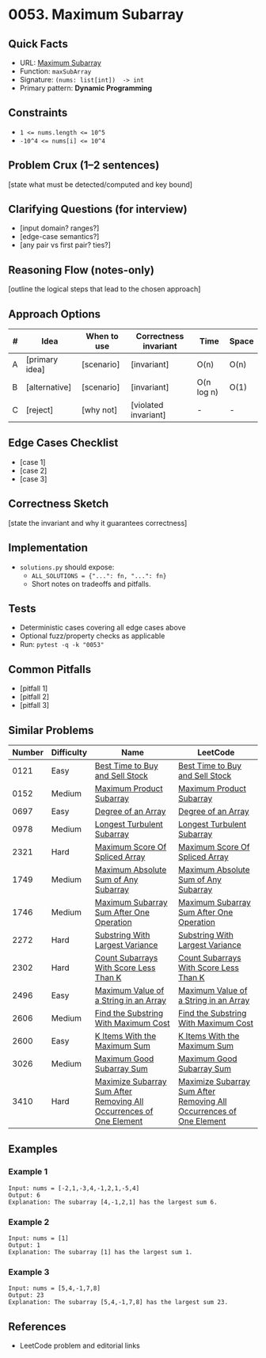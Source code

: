 # 0053. Maximum Subarray

## Quick Facts

- URL: [Maximum Subarray](https://leetcode.com/problems/maximum-subarray/)
- Function: `maxSubArray`
- Signature: `(nums: list[int])  -> int`
- Primary pattern: **Dynamic Programming**

## Constraints

- `1 <= nums.length <= 10^5`
- `-10^4 <= nums[i] <= 10^4`

## Problem Crux (1–2 sentences)

[state what must be detected/computed and key bound]

## Clarifying Questions (for interview)

- [input domain? ranges?]
- [edge-case semantics?]
- [any pair vs first pair? ties?]

## Reasoning Flow (notes-only)

[outline the logical steps that lead to the chosen approach]

## Approach Options

| #   | Idea           | When to use | Correctness invariant | Time       | Space |
| --- | -------------- | ----------- | --------------------- | ---------- | ----- |
| A   | [primary idea] | [scenario]  | [invariant]           | O(n)       | O(n)  |
| B   | [alternative]  | [scenario]  | [invariant]           | O(n log n) | O(1)  |
| C   | [reject]       | [why not]   | [violated invariant]  | -          | -     |

## Edge Cases Checklist

- [case 1]
- [case 2]
- [case 3]

## Correctness Sketch

[state the invariant and why it guarantees correctness]

## Implementation

- `solutions.py` should expose:
    - `ALL_SOLUTIONS = {"...": fn, "...": fn}`
    - Short notes on tradeoffs and pitfalls.

## Tests

- Deterministic cases covering all edge cases above
- Optional fuzz/property checks as applicable
- Run: `pytest -q -k "0053"`

## Common Pitfalls

- [pitfall 1]
- [pitfall 2]
- [pitfall 3]

## Similar Problems

| Number | Difficulty | Name                                                                                                                                                         | LeetCode                                                                                                                                                                  |
| ------ | ---------- | ------------------------------------------------------------------------------------------------------------------------------------------------------------ | ------------------------------------------------------------------------------------------------------------------------------------------------------------------------- |
| 0121   | Easy       | [Best Time to Buy and Sell Stock](../0121-best-time-to-buy-and-sell-stock/readme.md)                                                                         | [Best Time to Buy and Sell Stock](https://leetcode.com/problems/best-time-to-buy-and-sell-stock/)                                                                         |
| 0152   | Medium     | [Maximum Product Subarray](../0152-maximum-product-subarray/readme.md)                                                                                       | [Maximum Product Subarray](https://leetcode.com/problems/maximum-product-subarray/)                                                                                       |
| 0697   | Easy       | [Degree of an Array](../0697-degree-of-an-array/readme.md)                                                                                                   | [Degree of an Array](https://leetcode.com/problems/degree-of-an-array/)                                                                                                   |
| 0978   | Medium     | [Longest Turbulent Subarray](../0978-longest-turbulent-subarray/readme.md)                                                                                   | [Longest Turbulent Subarray](https://leetcode.com/problems/longest-turbulent-subarray/)                                                                                   |
| 2321   | Hard       | [Maximum Score Of Spliced Array](../2321-maximum-score-of-spliced-array/readme.md)                                                                           | [Maximum Score Of Spliced Array](https://leetcode.com/problems/maximum-score-of-spliced-array/)                                                                           |
| 1749   | Medium     | [Maximum Absolute Sum of Any Subarray](../1749-maximum-absolute-sum-of-any-subarray/readme.md)                                                               | [Maximum Absolute Sum of Any Subarray](https://leetcode.com/problems/maximum-absolute-sum-of-any-subarray/)                                                               |
| 1746   | Medium     | [Maximum Subarray Sum After One Operation](../1746-maximum-subarray-sum-after-one-operation/readme.md)                                                       | [Maximum Subarray Sum After One Operation](https://leetcode.com/problems/maximum-subarray-sum-after-one-operation/)                                                       |
| 2272   | Hard       | [Substring With Largest Variance](../2272-substring-with-largest-variance/readme.md)                                                                         | [Substring With Largest Variance](https://leetcode.com/problems/substring-with-largest-variance/)                                                                         |
| 2302   | Hard       | [Count Subarrays With Score Less Than K](../2302-count-subarrays-with-score-less-than-k/readme.md)                                                           | [Count Subarrays With Score Less Than K](https://leetcode.com/problems/count-subarrays-with-score-less-than-k/)                                                           |
| 2496   | Easy       | [Maximum Value of a String in an Array](../2496-maximum-value-of-a-string-in-an-array/readme.md)                                                             | [Maximum Value of a String in an Array](https://leetcode.com/problems/maximum-value-of-a-string-in-an-array/)                                                             |
| 2606   | Medium     | [Find the Substring With Maximum Cost](../2606-find-the-substring-with-maximum-cost/readme.md)                                                               | [Find the Substring With Maximum Cost](https://leetcode.com/problems/find-the-substring-with-maximum-cost/)                                                               |
| 2600   | Easy       | [K Items With the Maximum Sum](../2600-k-items-with-the-maximum-sum/readme.md)                                                                               | [K Items With the Maximum Sum](https://leetcode.com/problems/k-items-with-the-maximum-sum/)                                                                               |
| 3026   | Medium     | [Maximum Good Subarray Sum](../3026-maximum-good-subarray-sum/readme.md)                                                                                     | [Maximum Good Subarray Sum](https://leetcode.com/problems/maximum-good-subarray-sum/)                                                                                     |
| 3410   | Hard       | [Maximize Subarray Sum After Removing All Occurrences of One Element](../3410-maximize-subarray-sum-after-removing-all-occurrences-of-one-element/readme.md) | [Maximize Subarray Sum After Removing All Occurrences of One Element](https://leetcode.com/problems/maximize-subarray-sum-after-removing-all-occurrences-of-one-element/) |

## Examples

### Example 1

```text
Input: nums = [-2,1,-3,4,-1,2,1,-5,4]
Output: 6
Explanation: The subarray [4,-1,2,1] has the largest sum 6.
```

### Example 2

```text
Input: nums = [1]
Output: 1
Explanation: The subarray [1] has the largest sum 1.
```

### Example 3

```text
Input: nums = [5,4,-1,7,8]
Output: 23
Explanation: The subarray [5,4,-1,7,8] has the largest sum 23.
```

## References

- LeetCode problem and editorial links
